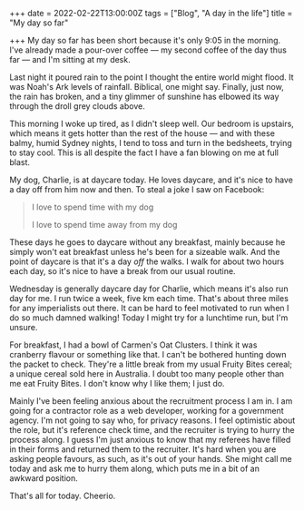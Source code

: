 +++
date = 2022-02-22T13:00:00Z
tags = ["Blog", "A day in the life"]
title = "My day so far"

+++
My day so far has been short because it's only 9:05 in the morning. I've already made a pour-over coffee — my second coffee of the day thus far — and I'm sitting at my desk.

<!--more-->

Last night it poured rain to the point I thought the entire world might flood. It was Noah's Ark levels of rainfall. Biblical, one might say. Finally, just now, the rain has broken, and a tiny glimmer of sunshine has elbowed its way through the droll grey clouds above.

This morning I woke up tired, as I didn't sleep well. Our bedroom is upstairs, which means it gets hotter than the rest of the house — and with these balmy, humid Sydney nights, I tend to toss and turn in the bedsheets, trying to stay cool. This is all despite the fact I have a fan blowing on me at full blast.

My dog, Charlie, is at daycare today. He loves daycare, and it's nice to have a day off from him now and then. To steal a joke I saw on Facebook:

> I love to spend time with my dog
>
> I love to spend time away from my dog

These days he goes to daycare without any breakfast, mainly because he simply won't eat breakfast unless he's been for a sizeable walk. And the point of daycare is that it's a day _off_ the walks. I walk for about two hours each day, so it's nice to have a break from our usual routine.

Wednesday is generally daycare day for Charlie, which means it's also run day for me. I run twice a week, five km each time. That's about three miles for any imperialists out there. It can be hard to feel motivated to run when I do so much damned walking! Today I might try for a lunchtime run, but I'm unsure.

For breakfast, I had a bowl of Carmen's Oat Clusters. I think it was cranberry flavour or something like that. I can't be bothered hunting down the packet to check. They're a little break from my usual Fruity Bites cereal; a unique cereal sold here in Australia. I doubt too many people other than me eat Fruity Bites. I don't know why I like them; I just do.

Mainly I've been feeling anxious about the recruitment process I am in. I am going for a contractor role as a web developer, working for a government agency. I'm not going to say who, for privacy reasons. I feel optimistic about the role, but it's reference check time, and the recruiter is trying to hurry the process along. I guess I'm just anxious to know that my referees have filled in their forms and returned them to the recruiter. It's hard when you are asking people favours, as such, as it's out of your hands. She might call me today and ask me to hurry them along, which puts me in a bit of an awkward position.

That's all for today. Cheerio.